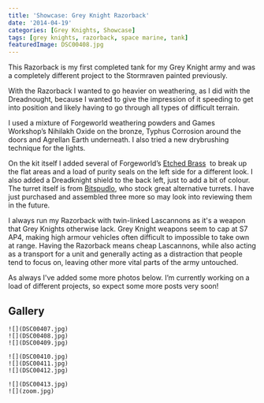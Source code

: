 ```yaml
---
title: 'Showcase: Grey Knight Razorback'
date: '2014-04-19'
categories: [Grey Knights, Showcase]
tags: [grey knights, razorback, space marine, tank]
featuredImage: DSC00408.jpg
---
```


This Razorback is my first completed tank for my Grey Knight army and was a completely different project to the Stormraven painted previously.

With the Razorback I wanted to go heavier on weathering, as I did with the Dreadnought, because I wanted to give the impression of it speeding to get into position and likely having to go through all types of difficult terrain.

I used a mixture of Forgeworld weathering powders and Games Workshop’s Nihilakh Oxide on the bronze, Typhus Corrosion around the doors and Agrellan Earth underneath. I also tried a new drybrushing technique for the lights.

On the kit itself I added several of Forgeworld’s [Etched Brass](http://www.forgeworld.co.uk/Warhammer-40000/Grey-Knights/ETCHED-BRASS-INQUISITION-AND-GREY-KNIGHTS.html)  to break up the flat areas and a load of purity seals on the left side for a different look. I also added a Dreadknight shield to the back left, just to add a bit of colour. The turret itself is from [Bitspudlo](http://web.archive.org/web/20140613143056/http://bitspudlo.com/), who stock great alternative turrets. I have just purchased and assembled three more so may look into reviewing them in the future.

I always run my Razorback with twin-linked Lascannons as it's a weapon that Grey Knights otherwise lack. Grey Knight weapons seem to cap at S7 AP4, making high armour vehicles often difficult to impossible to take own at range. Having the Razorback means cheap Lascannons, while also acting as a transport for a unit and generally acting as a distraction that people tend to focus on, leaving other more vital parts of the army untouched.

As always I've added some more photos below. I’m currently working on a load of different projects, so expect some more posts very soon!

## Gallery

```grid|3
![](DSC00407.jpg)
![](DSC00408.jpg)
![](DSC00409.jpg)
```

```grid|3
![](DSC00410.jpg)
![](DSC00411.jpg)
![](DSC00412.jpg)
```

```grid|2
![](DSC00413.jpg)
![](zoom.jpg)
```
